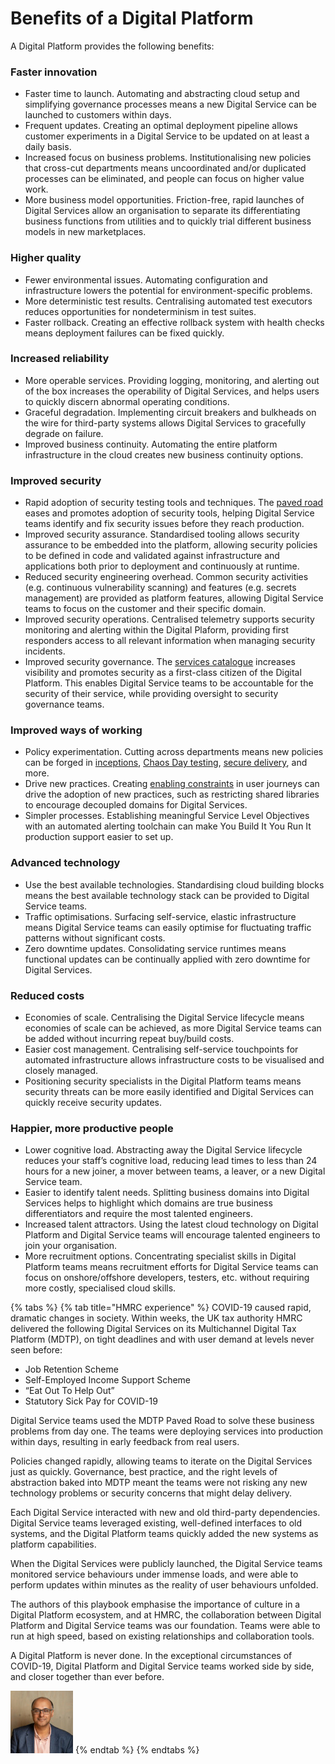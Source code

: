 # Benefits of a Digital Platform

A Digital Platform provides the following benefits:

### Faster innovation

* Faster time to launch. Automating and abstracting cloud setup and simplifying governance processes means a new Digital Service can be launched to customers within days.
* Frequent updates. Creating an optimal deployment pipeline allows customer experiments in a Digital Service to be updated on at least a daily basis.
* Increased focus on business problems. Institutionalising new policies that cross-cut departments means uncoordinated and/or duplicated processes can be eliminated, and people can focus on higher value work.
* More business model opportunities. Friction-free, rapid launches of Digital Services allow an organisation to separate its differentiating business functions from utilities and to quickly trial different business models in new marketplaces.

### Higher quality

* Fewer environmental issues. Automating configuration and infrastructure lowers the potential for environment-specific problems.
* More deterministic test results. Centralising automated test executors reduces opportunities for nondeterminism in test suites.
* Faster rollback. Creating an effective rollback system with health checks means deployment failures can be fixed quickly.

### Increased reliability

* More operable services. Providing logging, monitoring, and alerting out of the box increases the operability of Digital Services, and helps users to quickly discern abnormal operating conditions.
* Graceful degradation. Implementing circuit breakers and bulkheads on the wire for third-party systems allows Digital Services to gracefully degrade on failure.
* Improved business continuity. Automating the entire platform infrastructure in the cloud creates new business continuity options.

### Improved security

* Rapid adoption of security testing tools and techniques. The [paved road](/introduction/what-is-a-digital-platform#paved-road) eases and promotes adoption of security tools, helping Digital Service teams identify and fix security issues before they reach production.
* Improved security assurance. Standardised tooling allows security assurance to be embedded into the platform, allowing security policies to be defined in code and validated against infrastructure and applications both prior to deployment and continuously at runtime.
* Reduced security engineering overhead. Common security activities (e.g. continuous vulnerability scanning) and features (e.g. secrets management) are provided as platform features, allowing Digital Service teams to focus on the customer and their specific domain.
* Improved security operations. Centralised telemetry supports security monitoring and alerting within the Digital Plaform, providing first responders access to all relevant information when managing security incidents.
* Improved security governance. The [services catalogue](/introduction/capabilities-of-a-digital-platform#services-catalogue) increases visibility and promotes security as a first-class citizen of the Digital Platform. This enables Digital Service teams to be accountable for the security of their service, while providing oversight to security governance teams.

### Improved ways of working

* Policy experimentation. Cutting across departments means new policies can be forged in [inceptions](https://inception.playbook.ee/), [Chaos Day testing](https://chaos-day.playbook.ee/), [secure delivery](https://secure-delivery.playbook.ee/), and more. 
* Drive new practices. Creating [enabling constraints](https://theitriskmanager.com/2018/12/09/constraints-that-enable/) in user journeys can drive the adoption of new practices, such as restricting shared libraries to encourage decoupled domains for Digital Services.
* Simpler processes. Establishing meaningful Service Level Objectives with an automated alerting toolchain can make You Build It You Run It production support easier to set up.

### Advanced technology

* Use the best available technologies. Standardising cloud building blocks means the best available technology stack can be provided to Digital Service teams.
* Traffic optimisations. Surfacing self-service, elastic infrastructure means Digital Service teams can easily optimise for fluctuating traffic patterns without significant costs.
* Zero downtime updates. Consolidating service runtimes means functional updates can be continually applied with zero downtime for Digital Services.

### Reduced costs

* Economies of scale. Centralising the Digital Service lifecycle means economies of scale can be achieved, as more Digital Service teams can be added without incurring repeat buy/build costs.
* Easier cost management. Centralising self-service touchpoints for automated infrastructure allows infrastructure costs to be visualised and closely managed. 
* Positioning security specialists in the Digital Platform teams means security threats can be more easily identified and Digital Services can quickly receive security updates. 

### Happier, more productive people

* Lower cognitive load. Abstracting away the Digital Service lifecycle reduces your staff’s cognitive load, reducing lead times to less than 24 hours for a new joiner, a mover between teams, a leaver, or a new Digital Service team.
* Easier to identify talent needs. Splitting business domains into Digital Services helps to highlight which domains are true business differentiators and require the most talented engineers.
* Increased talent attractors. Using the latest cloud technology on Digital Platform and Digital Service teams will encourage talented engineers to join your organisation.
* More recruitment options. Concentrating specialist skills in Digital Platform teams means recruitment efforts for Digital Service teams can focus on onshore/offshore developers, testers, etc. without requiring more costly, specialised cloud skills.

{% tabs %}
{% tab title="HMRC experience" %}
COVID-19 caused rapid, dramatic changes in society. Within weeks, the UK tax authority HMRC delivered the following Digital Services on its Multichannel Digital Tax Platform \(MDTP\), on tight deadlines and with user demand at levels never seen before:

* Job Retention Scheme
* Self-Employed Income Support Scheme
* “Eat Out To Help Out”
* Statutory Sick Pay for COVID-19

Digital Service teams used the MDTP Paved Road to solve these business problems from day one. The teams were deploying services into production within days, resulting in early feedback from real users.

Policies changed rapidly, allowing teams to iterate on the Digital Services just as quickly. Governance, best practice, and the right levels of abstraction baked into MDTP meant the teams were not risking any new technology problems or security concerns that might delay delivery.

Each Digital Service interacted with new and old third-party dependencies. Digital Service teams leveraged existing, well-defined interfaces to old systems, and the Digital Platform teams quickly added the new systems as platform capabilities. 

When the Digital Services were publicly launched, the Digital Service teams monitored service behaviours under immense loads, and were able to perform updates within minutes as the reality of user behaviours unfolded. 

The authors of this playbook emphasise the importance of culture in a Digital Platform ecosystem, and at HMRC, the collaboration between Digital Platform and Digital Service teams was our foundation. Teams were able to run at high speed, based on existing relationships and collaboration tools. 

A Digital Platform is never done. In the exceptional circumstances of COVID-19, Digital Platform and Digital Service teams worked side by side, and closer together than ever before.

![Kulvinder Singh](../.gitbook/assets/kulvindersingh.jpeg)
{% endtab %}
{% endtabs %}

